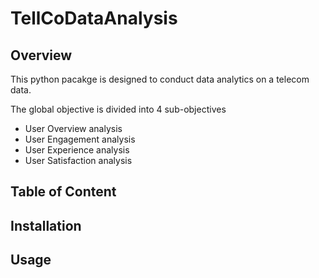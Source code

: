 # TellCoDataAnalysis

## Overview

This python pacakge is designed to conduct data analytics on a telecom data. 

The global objective is divided into 4 sub-objectives 
- User Overview analysis
- User Engagement analysis
- User Experience analysis
- User Satisfaction analysis

## Table of Content

## Installation

## Usage


